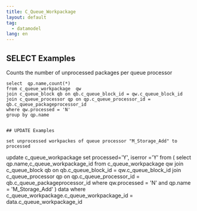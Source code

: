 ```yaml
---
title: C_Queue_Workpackage 
layout: default
tag: 
  - datamodel
lang: en
---
```


## SELECT Examples

Counts the number of unprocessed packages per queue processor

```
select  qp.name,count(*) 
from c_queue_workpackage  qw
join c_queue_block qb on qb.c_queue_block_id = qw.c_queue_block_id 
join c_queue_processor qp on qp.c_queue_processor_id = qb.c_queue_packageprocessor_id 
where qw.processed = 'N' 
group by qp.name


## UPDATE Examples

set unprocessed workpackes of queue processor "M_Storage_Add" to processed

```
update c_queue_workpackage 
set processed='Y', iserror ='Y' from (
select qp.name,c_queue_workpackage_id
from c_queue_workpackage  qw
join c_queue_block qb on qb.c_queue_block_id = qw.c_queue_block_id 
join c_queue_processor qp on qp.c_queue_processor_id = qb.c_queue_packageprocessor_id 
where qw.processed = 'N' and qp.name = 'M_Storage_Add'
) data
where c_queue_workpackage.c_queue_workpackage_id = data.c_queue_workpackage_id 


```

